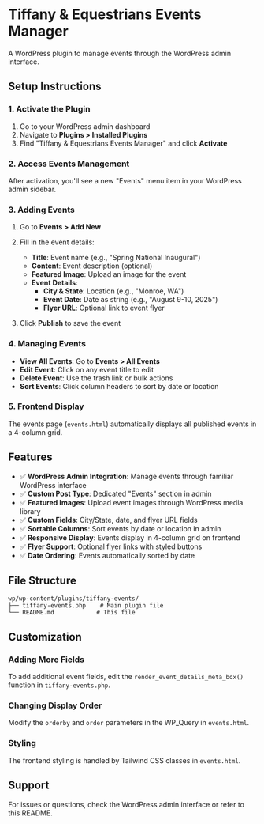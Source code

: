 # Tiffany & Equestrians Events Manager

A WordPress plugin to manage events through the WordPress admin interface.

## Setup Instructions

### 1. Activate the Plugin

1. Go to your WordPress admin dashboard
2. Navigate to **Plugins > Installed Plugins**
3. Find "Tiffany & Equestrians Events Manager" and click **Activate**

### 2. Access Events Management

After activation, you'll see a new "Events" menu item in your WordPress admin sidebar.

### 3. Adding Events

1. Go to **Events > Add New**
2. Fill in the event details:
   - **Title**: Event name (e.g., "Spring National Inaugural")
   - **Content**: Event description (optional)
   - **Featured Image**: Upload an image for the event
   - **Event Details**:
     - **City & State**: Location (e.g., "Monroe, WA")
     - **Event Date**: Date as string (e.g., "August 9-10, 2025")
     - **Flyer URL**: Optional link to event flyer

3. Click **Publish** to save the event

### 4. Managing Events

- **View All Events**: Go to **Events > All Events**
- **Edit Event**: Click on any event title to edit
- **Delete Event**: Use the trash link or bulk actions
- **Sort Events**: Click column headers to sort by date or location

### 5. Frontend Display

The events page (`events.html`) automatically displays all published events in a 4-column grid.

## Features

- ✅ **WordPress Admin Integration**: Manage events through familiar WordPress interface
- ✅ **Custom Post Type**: Dedicated "Events" section in admin
- ✅ **Featured Images**: Upload event images through WordPress media library
- ✅ **Custom Fields**: City/State, date, and flyer URL fields
- ✅ **Sortable Columns**: Sort events by date or location in admin
- ✅ **Responsive Display**: Events display in 4-column grid on frontend
- ✅ **Flyer Support**: Optional flyer links with styled buttons
- ✅ **Date Ordering**: Events automatically sorted by date

## File Structure

```
wp/wp-content/plugins/tiffany-events/
├── tiffany-events.php    # Main plugin file
└── README.md            # This file
```

## Customization

### Adding More Fields

To add additional event fields, edit the `render_event_details_meta_box()` function in `tiffany-events.php`.

### Changing Display Order

Modify the `orderby` and `order` parameters in the WP_Query in `events.html`.

### Styling

The frontend styling is handled by Tailwind CSS classes in `events.html`.

## Support

For issues or questions, check the WordPress admin interface or refer to this README. 